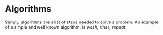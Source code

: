 # Algorithms

Simply, algorithms are a list of steps needed to solve a problem.
An example of a simple and well known algorithm, is _wash, rinse, repeat_.
